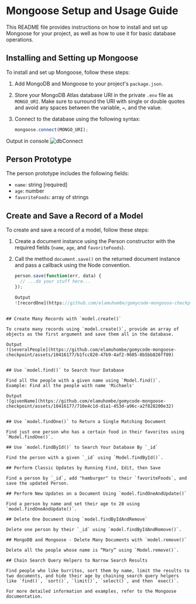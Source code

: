 # Mongoose Setup and Usage Guide

This README file provides instructions on how to install and set up Mongoose for your project, as well as how to use it for basic database operations.

## Installing and Setting up Mongoose

To install and set up Mongoose, follow these steps:

1. Add MongoDB and Mongoose to your project's `package.json`.
2. Store your MongoDB Atlas database URI in the private `.env` file as `MONGO_URI`. Make sure to surround the URI with single or double quotes and avoid any spaces between the variable, `=`, and the value.
3. Connect to the database using the following syntax:

   ```javascript
   mongoose.connect(MONGO_URI);
   ```
Output in console
![dbConnect](https://github.com/elamuhombe/gomycode-mongoose-checkpoint/assets/10416177/955d7287-88d0-4236-978b-de1c5ede0753)

## Person Prototype

The person prototype includes the following fields:

- `name`: string [required]
- `age`: number
- `favoriteFoods`: array of strings


## Create and Save a Record of a Model

To create and save a record of a model, follow these steps:

1. Create a document instance using the Person constructor with the required fields (`name`, `age`, and `favoriteFoods`).
2. Call the method `document.save()` on the returned document instance and pass a callback using the Node convention.

   ```javascript
   person.save(function(err, data) {
     // ...do your stuff here...
   });

   Output
   ![recordOne](https://github.com/elamuhombe/gomycode-mongoose-checkpoint/assets/10416177/eb74c05f-5390-4082-9472-c20db23599b8)
 ```

## Create Many Records with `model.create()`

To create many records using `model.create()`, provide an array of objects as the first argument and save them all in the database.

Output
![severalPeople](https://github.com/elamuhombe/gomycode-mongoose-checkpoint/assets/10416177/b1fcc820-47b9-4af2-9605-0b5bb826ff09)


## Use `model.find()` to Search Your Database

Find all the people with a given name using `Model.find()`.
Example: Find all the people with name 'Michaels'

Output
![givenName](https://github.com/elamuhombe/gomycode-mongoose-checkpoint/assets/10416177/710e4c1d-d1a1-453d-a96c-a2f828200e32)


## Use `model.findOne()` to Return a Single Matching Document

Find just one person who has a certain food in their favorites using `Model.findOne()`.

## Use `model.findById()` to Search Your Database By `_id`

Find the person with a given `_id` using `Model.findById()`.

## Perform Classic Updates by Running Find, Edit, then Save

Find a person by `_id`, add "hamburger" to their `favoriteFoods`, and save the updated Person.

## Perform New Updates on a Document Using `model.findOneAndUpdate()`

Find a person by name and set their age to 20 using `model.findOneAndUpdate()`.

## Delete One Document Using `model.findByIdAndRemove`

Delete one person by their `_id` using `model.findByIdAndRemove()`.

## MongoDB and Mongoose - Delete Many Documents with `model.remove()`

Delete all the people whose name is “Mary” using `Model.remove()`.

## Chain Search Query Helpers to Narrow Search Results

Find people who like burritos, sort them by name, limit the results to two documents, and hide their age by chaining search query helpers like `find()`, `sort()`, `limit()`, `select()`, and then `exec()`.

For more detailed information and examples, refer to the Mongoose documentation.
